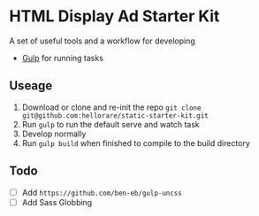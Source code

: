 # HTML Display Ad Starter Kit

A set of useful tools and a workflow for developing

- [Gulp](http://gulpjs.com/) for running tasks

## Useage

1. Download or clone and re-init the repo `git clone git@github.com:hellorare/static-starter-kit.git`
2. Run `gulp` to run the default serve and watch task
3. Develop normally
4. Run `gulp build` when finished to compile to the build directory


## Todo

- [ ] Add `https://github.com/ben-eb/gulp-uncss`
- [ ] Add Sass Globbing
